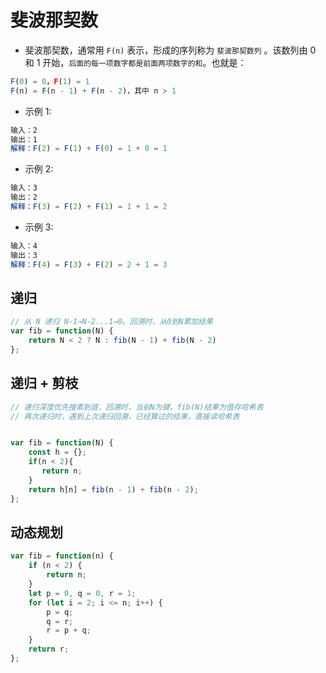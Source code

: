 # 斐波那契数

* 斐波那契数，通常用 `F(n)` 表示，形成的序列称为 `斐波那契数列` 。该数列由 0 和 1 开始，`后面的每一项数字都是前面两项数字的和`。也就是：
```javascript
F(0) = 0，F(1) = 1
F(n) = F(n - 1) + F(n - 2)，其中 n > 1
```

* 示例 1:
```javascript
输入：2
输出：1
解释：F(2) = F(1) + F(0) = 1 + 0 = 1
```

* 示例 2:
```javascript
输入：3
输出：2
解释：F(3) = F(2) + F(1) = 1 + 1 = 2
```

* 示例 3:
```javascript
输入：4
输出：3
解释：F(4) = F(3) + F(2) = 2 + 1 = 3
```

## 递归
```javascript
// 从 N 递归 N-1→N-2...1→0。回溯时，从0到N累加结果
var fib = function(N) {
    return N < 2 ? N : fib(N - 1) + fib(N - 2)
};
```


## 递归 + 剪枝
```javascript
// 递归深度优先搜素到底，回溯时，当前N为键，fib(N)结果为值存哈希表
// 再次递归时，遇到上次递归回溯，已经算过的结果，直接读哈希表


var fib = function(N) {
    const h = {};
    if(n < 2){
       return n;
    }
    return h[n] = fib(n - 1) + fib(n - 2);
};
```


## 动态规划
```javascript
var fib = function(n) {
    if (n < 2) {
        return n;
    }
    let p = 0, q = 0, r = 1;
    for (let i = 2; i <= n; i++) {
        p = q;
        q = r;
        r = p + q;
    }
    return r;
};
```
